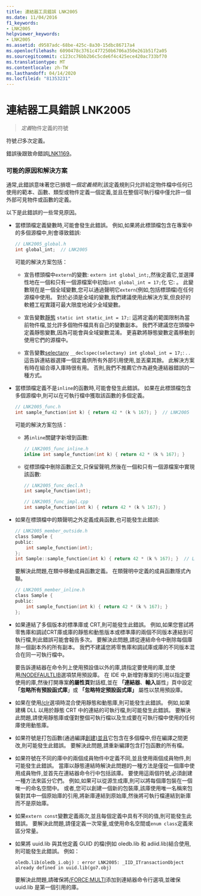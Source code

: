 ```yaml
---
title: 連結器工具錯誤 LNK2005
ms.date: 11/04/2016
f1_keywords:
- LNK2005
helpviewer_keywords:
- LNK2005
ms.assetid: d9587adc-68be-425c-8a30-15dbc86717a4
ms.openlocfilehash: 6090478c3761c477250b6706a350e261b51f2a05
ms.sourcegitcommit: c123cc76bb2b6c5cde6f4c425ece420ac733bf70
ms.translationtype: MT
ms.contentlocale: zh-TW
ms.lasthandoff: 04/14/2020
ms.locfileid: "81353231"
---
```

# <a name="linker-tools-error-lnk2005"></a>連結器工具錯誤 LNK2005

> *定義*物件定義的符號

符號*已*多次定義。

錯誤後跟致命錯誤[LNK1169](../../error-messages/tool-errors/linker-tools-error-lnk1169.md)。

### <a name="possible-causes-and-solutions"></a>可能的原因和解決方案

通常,此錯誤意味著您已損壞*一個定義規則*,該定義規則只允許給定物件檔中任何已使用的範本、函數、類型或物件定義一個定義,並且在整個可執行檔中僅允許一個外部可見物件或函數的定義。

以下是此錯誤的一些常見原因。

- 當標頭檔定義變數時,可能會發生此錯誤。 例如,如果將此標頭檔包含在專案中的多個源檔中,則會導致錯誤:

    ```h
    // LNK2005_global.h
    int global_int;  // LNK2005
    ```

   可能的解決方案包括：

  - 宣告標頭檔中`extern`的變數: `extern int global_int;`,然後定義它,並選擇性地在一個和只有一個源檔案中初始`int global_int = 17;`化 它: 。 此變數現在是一個全域變數,您可以通過聲明它`extern`(例如,包括標頭檔)在任何源檔中使用。 對於必須是全域的變數,我們建議使用此解決方案,但良好的軟體工程實踐可最大限度地減少全域變數。

  - 宣告變數[靜態](../../cpp/storage-classes-cpp.md#static) `static int static_int = 17;`: 這將定義的範圍限制為當前物件檔,並允許多個物件檔具有自己的變數副本。 我們不建議您在頭檔中定義靜態變數,因為可能會與全域變數混淆。 更喜歡將靜態變數定義移動到使用它們的源檔中。

  - 宣告變數[selectany](../../cpp/selectany.md) `__declspec(selectany) int global_int = 17;`: . . 這告訴連結器選擇一個定義供所有外部引用使用,並丟棄其餘。 此解決方案有時在組合導入庫時很有用。 否則,我們不推薦它作為避免連結器錯誤的一種方式。

- 當標頭檔定義不是`inline`的函數時,可能會發生此錯誤。 如果在此標頭檔包含多個源檔中,則可以在可執行檔中獲取該函數的多個定義。

    ```h
    // LNK2005_func.h
    int sample_function(int k) { return 42 * (k % 167); }  // LNK2005
    ```

   可能的解決方案包括：

  - 將`inline`關鍵字新增到函數:

    ```h
    // LNK2005_func_inline.h
    inline int sample_function(int k) { return 42 * (k % 167); }
    ```

  - 從標頭檔中刪除函數正文,只保留聲明,然後在一個和只有一個源檔案中實現該函數:

    ```h
    // LNK2005_func_decl.h
    int sample_function(int);
    ```

    ```cpp
    // LNK2005_func_impl.cpp
    int sample_function(int k) { return 42 * (k % 167); }
    ```

- 如果在標頭檔中的類聲明之外定義成員函數,也可能發生此錯誤:

    ```h
    // LNK2005_member_outside.h
    class Sample {
    public:
        int sample_function(int);
    };
    int Sample::sample_function(int k) { return 42 * (k % 167); }  // LNK2005
    ```

   要解決此問題,在類中移動成員函數定義。 在類聲明中定義的成員函數隱式內聯。

    ```h
    // LNK2005_member_inline.h
    class Sample {
    public:
        int sample_function(int k) { return 42 * (k % 167); }
    };
    ```

- 如果連結了多個版本的標準庫或 CRT,則可能發生此錯誤。 例如,如果您嘗試將零售庫和調試CRT庫或庫的靜態和動態版本或標準庫的兩個不同版本連結到可執行檔,則此錯誤可能會報告多次。 要解決此問題,請從連結命令中刪除每個庫除一個副本外的所有副本。 我們不建議您將零售庫和調試庫或庫的不同版本混合在同一可執行檔中。

   要告訴連結器在命令列上使用預設值以外的庫,請指定要使用的庫,並使用[/NODEFAULTLIB](../../build/reference/nodefaultlib-ignore-libraries.md)選項禁用預設庫。 在 IDE 中,新增對專案的引用以指定要使用的庫,然後打開專案**的屬性頁**對話框,並在 **「連結器**、**輸入**屬性」頁中設定 **「忽略所有預設函式庫**」或 **「忽略特定預設函式庫」** 屬性以禁用預設庫。

- 如果在使用[/clr](../../build/reference/clr-common-language-runtime-compilation.md)選項時混合使用靜態和動態庫,則可能發生此錯誤。 例如,如果建構 DLL 以用於靜態 CRT 中的連結的可執行檔,則可能發生此錯誤。 要解決此問題,請使用靜態庫或僅對整個可執行檔以及生成要在可執行檔中使用的任何庫使用動態庫。

- 如果符號是打包函數(通過編譯[創建)並且](../../build/reference/gy-enable-function-level-linking.md)它包含在多個檔中,但在編譯之間更改,則可能發生此錯誤。 要解決此問題,請重新編譯包含打包函數的所有檔。

- 如果符號在不同的庫中的兩個成員物件中定義不同,並且使用兩個成員物件,則可能發生此錯誤。 當庫以靜態連結時解決此問題的一種方法是僅從一個庫中使用成員物件,並首先在連結器命令行中包括該庫。 要使用這兩個符號,必須創建一種方法來區分它們。 例如,如果可以從源生成庫,則可以將每個庫包裝在一個唯一的命名空間中。 或者,您可以創建一個新的包裝庫,該庫使用唯一名稱來包裝對其中一個原始庫的引用,將新庫連結到原始庫,然後將可執行檔連結到新庫而不是原始庫。

- 如果`extern const`變數定義兩次,並且每個定義中具有不同的值,則可能發生此錯誤。 要解決此問題,請僅定義一次常量,或使用命名空間或`enum class`定義來區分常量。

- 如果將 uuid.lib 與其他定義 GUID 的檔(例如 oledb.lib 和 adiid.lib)結合使用,則可能發生此錯誤。 例如：

    ```Output
    oledb.lib(oledb_i.obj) : error LNK2005: _IID_ITransactionObject
    already defined in uuid.lib(go7.obj)
    ```

   要解決此問題,請確保將[/FORCE:MULTI](../../build/reference/force-force-file-output.md)添加到連結器命令行選項,並確保 uuid.lib 是第一個引用的庫。

